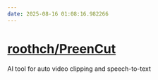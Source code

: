```yaml
---
date: 2025-08-16 01:08:16.982266
---
```


# [roothch/PreenCut](https://github.com/roothch/PreenCut)

AI tool for auto video clipping and speech-to-text